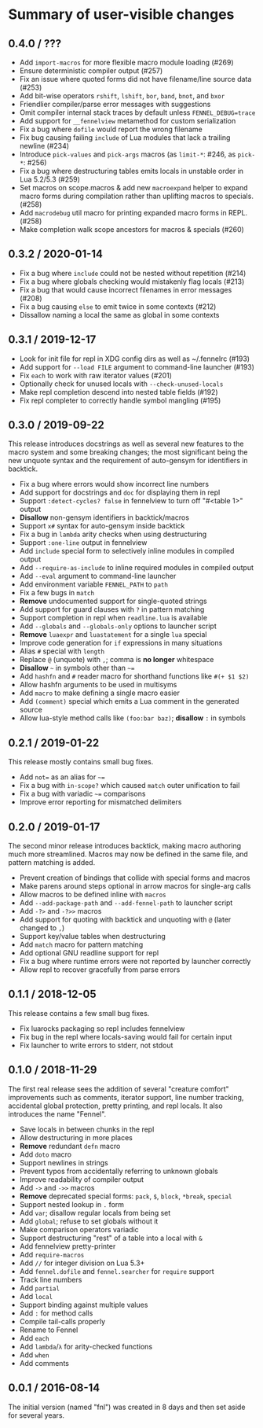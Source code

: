 # Summary of user-visible changes

## 0.4.0 / ???

* Add `import-macros` for more flexible macro module loading (#269)
* Ensure deterministic compiler output (#257)
* Fix an issue where quoted forms did not have filename/line source data (#253)
* Add bit-wise operators `rshift`, `lshift`, `bor`, `band`, `bnot`, and `bxor`
* Friendlier compiler/parse error messages with suggestions
* Omit compiler internal stack traces by default unless `FENNEL_DEBUG=trace`
* Add support for `__fennelview` metamethod for custom serialization
* Fix a bug where `dofile` would report the wrong filename
* Fix bug causing failing `include` of Lua modules that lack a trailing newline (#234)
* Introduce `pick-values` and `pick-args` macros (as `limit-*`: #246, as `pick-*`: #256)
* Fix a bug where destructuring tables emits locals in unstable order in Lua 5.2/5.3 (#259)
* Set macros on scope.macros & add new `macroexpand` helper to expand macro forms during
compilation rather than uplifting macros to specials. (#258)
* Add `macrodebug` util macro for printing expanded macro forms in REPL. (#258)
* Make completion walk scope ancestors for macros & specials (#260)

## 0.3.2 / 2020-01-14

* Fix a bug where `include` could not be nested without repetition (#214)
* Fix a bug where globals checking would mistakenly flag locals (#213)
* Fix a bug that would cause incorrect filenames in error messages (#208)
* Fix a bug causing `else` to emit twice in some contexts (#212)
* Dissallow naming a local the same as global in some contexts

## 0.3.1 / 2019-12-17

* Look for init file for repl in XDG config dirs as well as ~/.fennelrc (#193)
* Add support for `--load FILE` argument to command-line launcher (#193)
* Fix `each` to work with raw iterator values (#201)
* Optionally check for unused locals with `--check-unused-locals`
* Make repl completion descend into nested table fields (#192)
* Fix repl completer to correctly handle symbol mangling (#195)

## 0.3.0 / 2019-09-22

This release introduces docstrings as well as several new features to
the macro system and some breaking changes; the most significant being
the new unquote syntax and the requirement of auto-gensym for
identifiers in backtick.

* Fix a bug where errors would show incorrect line numbers
* Add support for docstrings and `doc` for displaying them in repl
* Support `:detect-cycles? false` in fennelview to turn off "#<table 1>" output
* **Disallow** non-gensym identifiers in backtick/macros
* Support `x#` syntax for auto-gensym inside backtick
* Fix a bug in `lambda` arity checks when using destructuring
* Support `:one-line` output in fennelview
* Add `include` special form to selectively inline modules in compiled output
* Add `--require-as-include` to inline required modules in compiled output
* Add `--eval` argument to command-line launcher
* Add environment variable `FENNEL_PATH` to `path`
* Fix a few bugs in `match`
* **Remove** undocumented support for single-quoted strings
* Add support for guard clauses with `?` in pattern matching
* Support completion in repl when `readline.lua` is available
* Add `--globals` and `--globals-only` options to launcher script
* **Remove** `luaexpr` and `luastatement` for a single `lua` special
* Improve code generation for `if` expressions in many situations
* Alias `#` special with `length`
* Replace `@` (unquote) with `,`; comma is **no longer** whitespace
* **Disallow** `~` in symbols other than `~=`
* Add `hashfn` and `#` reader macro for shorthand functions like `#(+ $1 $2)`
* Allow hashfn arguments to be used in multisyms
* Add `macro` to make defining a single macro easier
* Add `(comment)` special which emits a Lua comment in the generated source
* Allow lua-style method calls like `(foo:bar baz)`; **disallow** `:` in symbols

## 0.2.1 / 2019-01-22

This release mostly contains small bug fixes.

* Add `not=` as an alias for `~=`
* Fix a bug with `in-scope?` which caused `match` outer unification to fail
* Fix a bug with variadic `~=` comparisons
* Improve error reporting for mismatched delimiters

## 0.2.0 / 2019-01-17

The second minor release introduces backtick, making macro authoring
much more streamlined. Macros may now be defined in the same file, and
pattern matching is added.

* Prevent creation of bindings that collide with special forms and macros
* Make parens around steps optional in arrow macros for single-arg calls
* Allow macros to be defined inline with `macros`
* Add `--add-package-path` and `--add-fennel-path` to launcher script
* Add `-?>` and `-?>>` macros
* Add support for quoting with backtick and unquoting with `@` (later changed to `,`)
* Support key/value tables when destructuring
* Add `match` macro for pattern matching
* Add optional GNU readline support for repl
* Fix a bug where runtime errors were not reported by launcher correctly
* Allow repl to recover gracefully from parse errors

## 0.1.1 / 2018-12-05

This release contains a few small bug fixes.

* Fix luarocks packaging so repl includes fennelview
* Fix bug in the repl where locals-saving would fail for certain input
* Fix launcher to write errors to stderr, not stdout

## 0.1.0 / 2018-11-29

The first real release sees the addition of several "creature comfort"
improvements such as comments, iterator support, line number tracking,
accidental global protection, pretty printing, and repl locals. It
also introduces the name "Fennel".

* Save locals in between chunks in the repl
* Allow destructuring in more places
* **Remove** redundant `defn` macro
* Add `doto` macro
* Support newlines in strings
* Prevent typos from accidentally referring to unknown globals
* Improve readability of compiler output
* Add `->` and `->>` macros
* **Remove** deprecated special forms: `pack`, `$`, `block`, `*break`, `special`
* Support nested lookup in `.` form
* Add `var`; disallow regular locals from being set
* Add `global`; refuse to set globals without it
* Make comparison operators variadic
* Support destructuring "rest" of a table into a local with `&`
* Add fennelview pretty-printer
* Add `require-macros`
* Add `//` for integer division on Lua 5.3+
* Add `fennel.dofile` and `fennel.searcher` for `require` support
* Track line numbers
* Add `partial`
* Add `local`
* Support binding against multiple values
* Add `:` for method calls
* Compile tail-calls properly
* Rename to Fennel
* Add `each`
* Add `lambda`/`λ` for arity-checked functions
* Add `when`
* Add comments

## 0.0.1 / 2016-08-14

The initial version (named "fnl") was created in 8 days and then
set aside for several years.
